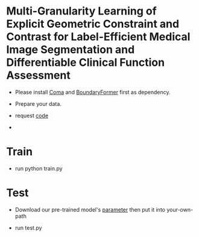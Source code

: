 # Multi-Granularity Learning of Explicit Geometric Constraint and Contrast for Label-Efficient Medical Image Segmentation and Differentiable Clinical Function Assessment

- Please install [Coma](https://github.com/sw-gong/coma) and [BoundaryFormer](https://github.com/mlpc-ucsd/BoundaryFormer) first as dependency.
- Prepare your data.

- request [code](https://zenodo.org/records/11086649)
- 
# Train
- run python train.py


# Test
- Download our pre-trained model's [parameter](https://drive.google.com/file/d/1oiLiTbufSnlm9PliJ-ifE9jbcxPXAhaQ/view?usp=sharing) then put it into your-own-path

- run test.py

